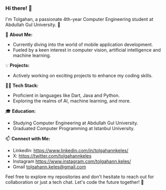 ### Hi there! 👋

I'm Tolgahan, a passionate 4th-year Computer Engineering student at Abdullah Gul University. 🚀

🌱 **About Me:**
- Currently diving into the world of mobile application development.
- Fueled by a keen interest in computer vision, artificial intelligence and machine learning.

💡 **Projects:**
- Actively working on exciting projects to enhance my coding skills.

👨‍💻 **Tech Stack:**
- Proficient in languages like Dart, Java and Python.
- Exploring the realms of AI, machine learning, and more.

🎓 **Education:**
- Studying Computer Engineering at Abdullah Gul University.
- Graduated Computer Programming at Istanbul University.

📫 **Connect with Me:**
- LinkedIn: https://www.linkedin.com/in/tolgahannkeles/
- X: https://twitter.com/tolgahannkeles
- Instagram https://www.instagram.com/tolgahann.keles/
- Gmail tolgahann.keles@gmail.com


Feel free to explore my repositories and don't hesitate to reach out for collaboration or just a tech chat. Let's code the future together! 🚀
